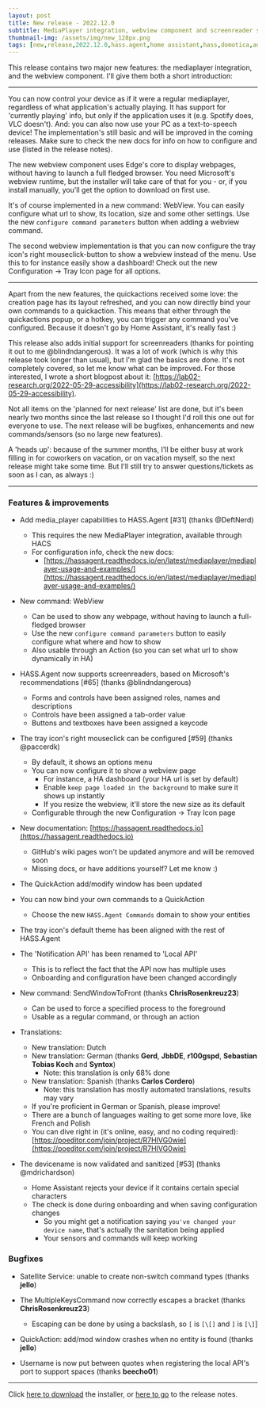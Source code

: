 ```yaml
---
layout: post
title: New release - 2022.12.0
subtitle: MediaPlayer integration, webview component and screenreader support.
thumbnail-img: /assets/img/new_128px.png
tags: [new,release,2022.12.0,hass.agent,home assistant,hass,domotica,automation,csharp]
---
```


This release contains two major new features: the mediaplayer integration, and the webview component. I'll give them both a short introduction:

---

You can now control your device as if it were a regular mediaplayer, regardless of what application's actually playing. It has support for 'currently playing' info, but only if the application uses it (e.g. Spotify does, VLC doesn't). And: you can also now use your PC as a text-to-speech device! The implementation's still basic and will be improved in the coming releases. Make sure to check the new docs for info on how to configure and use (listed in the release notes).

The new webview component uses Edge's core to display webpages, without having to launch a full fledged browser. You need Microsoft's webview runtime, but the installer will take care of that for you - or, if you install manually, you'll get the option to download on first use.

It's of course implemented in a new command: WebView. You can easily configure what url to show, its location, size and some other settings. Use the new `configure command parameters` button when adding a webview command.

The second webview implementation is that you can now configure the tray icon's right mouseclick-button to show a webview instead of the menu. Use this to for instance easily show a dashboard! Check out the new Configuration -> Tray Icon page for all options.

---

Apart from the new features, the quickactions received some love: the creation page has its layout refreshed, and you can now directly bind your own commands to a quickaction. This means that either through the quickactions popup, or a hotkey, you can trigger any command you've configured. Because it doesn't go by Home Assistant, it's really fast :) 

This release also adds initial support for screenreaders (thanks for pointing it out to me @blindndangerous). It was a lot of work (which is why this release took longer than usual), but I'm glad the basics are done. It's not completely covered, so let me know what can be improved. For those interested, I wrote a short blogpost about it: [https://lab02-research.org/2022-05-29-accessibility](https://lab02-research.org/2022-05-29-accessibility).

Not all items on the 'planned for next release' list are done, but it's been nearly two months since the last release so I thought I'd roll this one out for everyone to use. The next release will be bugfixes, enhancements and new commands/sensors (so no large new features). 

A 'heads up': because of the summer months, I'll be either busy at work filling in for coworkers on vacation, or on vacation myself, so the next release might take some time. But I'll still try to answer questions/tickets as soon as I can, as always :)

---

### Features & improvements

* Add media_player capabilities to HASS.Agent [#31] (thanks @DeftNerd)
  * This requires the new MediaPlayer integration, available through HACS
  * For configuration info, check the new docs:
    * [https://hassagent.readthedocs.io/en/latest/mediaplayer/mediaplayer-usage-and-examples/](https://hassagent.readthedocs.io/en/latest/mediaplayer/mediaplayer-usage-and-examples/)

* New command: WebView
  * Can be used to show any webpage, without having to launch a full-fledged browser
  * Use the new `configure command parameters` button to easily configure what where and how to show
  * Also usable through an Action (so you can set what url to show dynamically in HA)
  
* HASS.Agent now supports screenreaders, based on Microsoft's recommendations [#65] (thanks @blindndangerous)
  * Forms and controls have been assigned roles, names and descriptions
  * Controls have been assigned a tab-order value
  * Buttons and textboxes have been assigned a keycode
  
* The tray icon's right mouseclick can be configured [#59] (thanks @paccerdk)
  * By default, it shows an options menu
  * You can now configure it to show a webview page
    * For instance, a HA dashboard (your HA url is set by default)
	* Enable `keep page loaded in the background` to make sure it shows up instantly
	* If you resize the webview, it'll store the new size as its default
  * Configurable through the new Configuration -> Tray Icon page
  
* New documentation: [https://hassagent.readthedocs.io](https://hassagent.readthedocs.io)
  * GitHub's wiki pages won't be updated anymore and will be removed soon
  * Missing docs, or have additions yourself? Let me know :)
  
* The QuickAction add/modify window has been updated

* You can now bind your own commands to a QuickAction
  * Choose the new `HASS.Agent Commands` domain to show your entities
  
* The tray icon's default theme has been aligned with the rest of HASS.Agent
	
* The 'Notification API' has been renamed to 'Local API'
  * This is to reflect the fact that the API now has multiple uses
  * Onboarding and configuration have been changed accordingly
  
* New command: SendWindowToFront (thanks **ChrisRosenkreuz23**)
  * Can be used to force a specified process to the foreground
  * Usable as a regular command, or through an action

* Translations:
  * New translation: Dutch
  * New translation: German (thanks **Gerd**, **JbbDE**, **r100gspd**, **Sebastian Tobias Koch** and **Syntox**)
    * Note: this translation is only 68% done
  * New translation: Spanish (thanks **Carlos Cordero**)
    * Note: this translation has mostly automated translations, results may vary  
  * If you're proficient in German or Spanish, please improve!
  * There are a bunch of languages waiting to get some more love, like French and Polish
  * You can dive right in (it's online, easy, and no coding required): [https://poeditor.com/join/project/R7HIVG0wie](https://poeditor.com/join/project/R7HIVG0wie)

* The devicename is now validated and sanitized [#53] (thanks @mdrichardson)
  * Home Assistant rejects your device if it contains certain special characters
  * The check is done during onboarding and when saving configuration changes
    * So you might get a notification saying `you've changed your device name`, that's actually the sanitation being applied
	* Your sensors and commands will keep working

### Bugfixes

* Satellite Service: unable to create non-switch command types (thanks **jello**)

* The MultipleKeysCommand now correctly escapes a bracket (thanks **ChrisRosenkreuz23**)
  * Escaping can be done by using a backslash, so `[` is `[\[]` and `]` is `[\]`]
  
* QuickAction: add/mod window crashes when no entity is found (thanks **jello**)

* Username is now put between quotes when registering the local API's port to support spaces (thanks **beecho01**)

---

Click [here to download](https://github.com/LAB02-Research/HASS.Agent/releases/download/2022.12.0/HASS.Agent.Installer.exe) the installer, or [here to go](https://github.com/LAB02-Research/HASS.Agent/releases/tag/2022.12.0) to the release notes.
